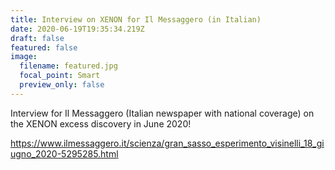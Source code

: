 ```yaml
---
title: Interview on XENON for Il Messaggero (in Italian)
date: 2020-06-19T19:35:34.219Z
draft: false
featured: false
image:
  filename: featured.jpg
  focal_point: Smart
  preview_only: false
---
```

Interview for Il Messaggero (Italian newspaper with national coverage) on the XENON excess discovery in June 2020!

<https://www.ilmessaggero.it/scienza/gran_sasso_esperimento_visinelli_18_giugno_2020-5295285.html>
